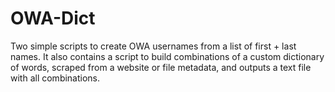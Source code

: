 # OWA-Dict
Two simple scripts to create OWA usernames from a list of first + last names. It also contains a script to build combinations of a custom dictionary of words, scraped from a website or file metadata, and outputs a text file with all combinations.
